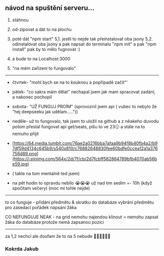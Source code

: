 návod na spuštění serveru...
---
1. stáhnou
2. od-zipovat a dát to na plochu



5.  poté dát "npm start"
     5,1. jestli to nejde tak přeinstalovat oba jsony
        5,2. odinstalovat oba jsony a pak napsat do terminalu "npm init" a pak "npm install" pak by to mělo fugnovat :)
7.  a bude to na Localhost:3000
8.  "na mém zařízení to fungovalo"

---

- čtvrtek- "mohl bych se na to kouknou a popřípadě začít"'
- pátek- "co sakra mám dělat" nechapal jsem jak mam spracovat zadání, a nakonec pochopil
- sobota- "UŽ FUNGUJ PROÍM" (sprovoznil jsem api ( vubec to nebylo že "hej deepseeku jak udělam....."))
- neděle- už to fungovalo, tak jsem to uložil na github a z něakeho duvodu potom přestal fungovat api get/seats, píšu to ve 23🕦 a stále na to nemuho přijít 
- [https://64.media.tumblr.com/76ae2a0216bba7afaa9b94f8b40fb4a2/b97df59d4134c645b9/s540x810/c76882648830fee60bdfe0ccea12a1a376756d89.png](https://i.pinimg.com/564x/2d/7f/cb/2d7fcbff582864789bfb4070ab56be59.jpg)
- ( takle na tom mentalně ted jsem)

- na pět hodin to opravdu nebilo 😭😭😭 už nad tim sedím +- 10h (když spočitam večery) (moc mi tohle nejde)

---

to co funguje -
přidání předmětu & skratku do databáze
vybrání předmětu pro zasedací pořádek
napsání žáka

CO NEFUNGUJE NEAK -
na grid nemohu najendou klinout = nemohu zapsat žáka do databáze protože nemá zapsanou pozici

---

za 1,2 nechci ale doufam že to na 5 nebude 🙏🙏😭😭🥀🥀

### Kokrda Jakub                                                      

